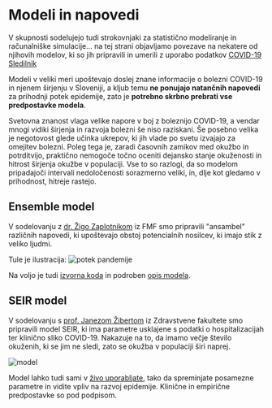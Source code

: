 # Modeli in napovedi

V skupnosti sodelujejo tudi strokovnjaki za statistično modeliranje in računalniške simulacije...
na tej strani objavljamo povezave na nekatere od njihovih modelov, ki so jih pripravili in umerili z uporabo podatkov [COVID-19 Sledilnik](covid-19.sledilnik.org) 

Modeli v veliki meri upoštevajo doslej znane informacije o bolezni COVID-19 in njenem širjenju v Sloveniji, a kljub temu **ne ponujajo natančnih napovedi** za prihodnji potek epidemije, zato je **potrebno skrbno prebrati vse predpostavke modela**.

Svetovna znanost vlaga velike napore v boj z boleznijo COVID-19, a vendar mnogi vidiki širjenja in razvoja bolezni še niso raziskani. Še posebno velika je negotovost glede učinka ukrepov, ki jih vlade po svetu izvajajo za omejitev bolezni. Poleg tega je, zaradi časovnih zamikov med okužbo in potrditvijo, praktično nemogoče točno oceniti dejansko stanje okuženosti in hitrost širjenja okužbe v populaciji. Vse to so razlogi, da so modelom pripadajoči intervali nedoločenosti sorazmerno veliki, in, dlje kot gledamo v prihodnost, hitreje rastejo.

## Ensemble model
V sodelovanju z [dr. Žigo Zaplotnikom](https://twitter.com/ZaplotnikZiga) iz FMF smo pripravili "ansambel" različnih napovedi, ki upoštevajo obstoj potencialnih nosilcev, ki imajo stik z veliko ljudmi.

Tule je ilustracija:
![potek pandemije](https://fiz.fmf.uni-lj.si/~zaplotnikz/2020_03_28/plot/potek_pandemije12_share.png)

Na voljo je tudi [izvorna koda](https://github.com/zaplotnik/korona/tree/master/code) in podroben [opis modela](http://stat.columbia.edu/~jakulin/Covid/3.28.zaplotnik.model.pdf).


## SEIR model
V sodelovanju s [prof. Janezom Žibertom](https://pacs.zf.uni-lj.si/janez-zibert/) iz Zdravstvene fakultete smo pripravili model SEIR, ki ima parametre usklajene s podatki o hospitalizacijah ter klinično sliko COVID-19. Nakazuje na to, da imamo večje število okuženih, ki se jim ne sledi, zato se okužba v populaciji širi naprej.

![model](images/20200403-model-jzibert.png)

Model lahko tudi sami v [živo uporabljate](https://pacs.zf.uni-lj.si/statistika/simulacija-sirjenja-covid-19/), tako da spreminjate posamezne parametre in vidite vpliv na razvoj epidemije. Klinične in empirične predpostavke so pod podpisom.


